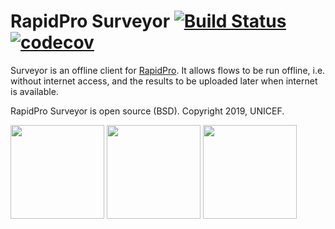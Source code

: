 # RapidPro Surveyor [![Build Status](https://travis-ci.org/rapidpro/surveyor.svg?branch=master)](https://travis-ci.org/rapidpro/surveyor) [![codecov](https://codecov.io/gh/rapidpro/surveyor/branch/master/graph/badge.svg)](https://codecov.io/gh/rapidpro/surveyor)

Surveyor is an offline client for [RapidPro](https://github.com/rapidpro/rapidpro). It allows flows
to be run offline, i.e. without internet access, and the results to be uploaded later when internet
is available.

RapidPro Surveyor is open source (BSD). Copyright 2019, UNICEF.

<img src="https://raw.githubusercontent.com/rapidpro/surveyor/master/screens/org.png" width="150">
<img src="https://raw.githubusercontent.com/rapidpro/surveyor/master/screens/flow.png" width="150">
<img src="https://raw.githubusercontent.com/rapidpro/surveyor/master/screens/run.png" width="150">


